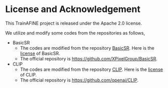 # License and Acknowledgement

This TrainAFINE project is released under the Apache 2.0 license.

We utilize and modify some codes from the repositories as follows,

- BasicSR
  - The codes are modified from the repository [BasicSR](https://github.com/XPixelGroup/BasicSR). Here is the [license](LICENSE-BasicSR) of BasicSR.
  - The official repository is <https://github.com/XPixelGroup/BasicSR>.
- CLIP
  - The codes are modified from the repository [CLIP](https://github.com/openai/CLIP). Here is the [license](LICENSE-CLIP) of CLIP.
  - The official repository is <https://github.com/openai/CLIP>.


